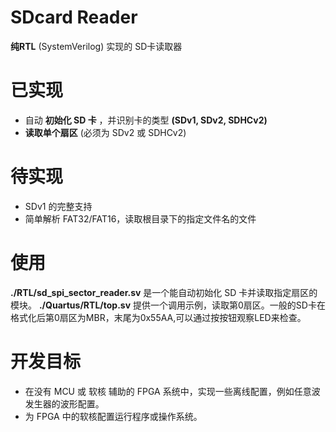 SDcard Reader
===========================
**纯RTL** (SystemVerilog) 实现的 SD卡读取器

# 已实现
* 自动 **初始化 SD 卡** ，并识别卡的类型 **(SDv1, SDv2, SDHCv2)**
* **读取单个扇区** (必须为 SDv2 或 SDHCv2)

# 待实现
* SDv1 的完整支持
* 简单解析 FAT32/FAT16，读取根目录下的指定文件名的文件

# 使用
**./RTL/sd\_spi\_sector\_reader.sv** 是一个能自动初始化 SD 卡并读取指定扇区的模块。
**./Quartus/RTL/top.sv** 提供一个调用示例，读取第0扇区。一般的SD卡在格式化后第0扇区为MBR，末尾为0x55AA,可以通过按按钮观察LED来检查。

# 开发目标
* 在没有 MCU 或 软核 辅助的 FPGA 系统中，实现一些离线配置，例如任意波发生器的波形配置。
* 为 FPGA 中的软核配置运行程序或操作系统。
